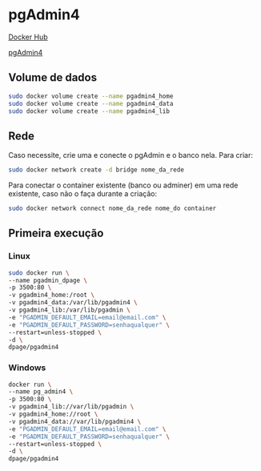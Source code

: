 # pgAdmin4

[Docker Hub](https://hub.docker.com/r/dpage/pgadmin4)

[pgAdmin4](https://www.pgadmin.org/)

## Volume de dados

```sh
sudo docker volume create --name pgadmin4_home
sudo docker volume create --name pgadmin4_data
sudo docker volume create --name pgadmin4_lib
```

## Rede

Caso necessite, crie uma e conecte o pgAdmin e o banco nela.
Para criar:
```sh
sudo docker network create -d bridge nome_da_rede
```
Para conectar o container existente (banco ou adminer) em uma rede existente, caso não o faça durante a criação:
```sh
sudo docker network connect nome_da_rede nome_do container
```

## Primeira execução

### Linux

```sh
sudo docker run \
--name pgadmin_dpage \
-p 3500:80 \
-v pgadmin4_home:/root \
-v pgadmin4_data:/var/lib/pgadmin4 \
-v pgadmin4_lib:/var/lib/pgadmin \
-e "PGADMIN_DEFAULT_EMAIL=email@email.com" \
-e "PGADMIN_DEFAULT_PASSWORD=senhaqualquer" \
--restart=unless-stopped \
-d \
dpage/pgadmin4
```

### Windows
```sh
docker run \
--name pg_admin4 \
-p 3500:80 \
-v pgadmin4_lib://var/lib/pgadmin \
-v pgadmin4_home://root \
-v pgadmin4_data://var/lib/pgadmin4 \
-e "PGADMIN_DEFAULT_EMAIL=email@email.com" \
-e "PGADMIN_DEFAULT_PASSWORD=senhaqualquer" \
--restart=unless-stopped \
-d \
dpage/pgadmin4
```
